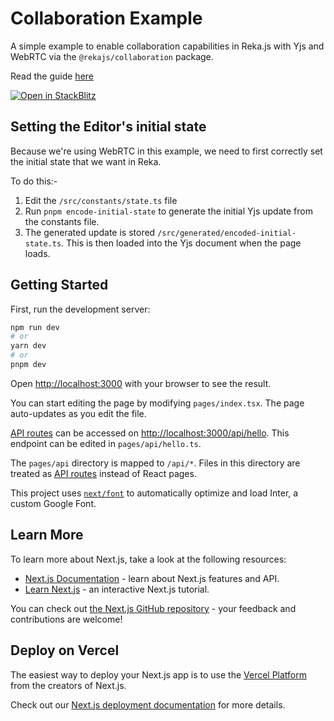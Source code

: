 # Collaboration Example

A simple example to enable collaboration capabilities in Reka.js with Yjs and WebRTC via the `@rekajs/collaboration` package.

Read the guide [here](https://reka.js.org/docs/guides/realtime)

[![Open in StackBlitz](https://developer.stackblitz.com/img/open_in_stackblitz.svg)](https://stackblitz.com/github/prevwong/reka.js/tree/main/examples/02-collab)

## Setting the Editor's initial state

Because we're using WebRTC in this example, we need to first correctly set the initial state that we want in Reka.

To do this:-

1. Edit the `/src/constants/state.ts` file
2. Run `pnpm encode-initial-state` to generate the initial Yjs update from the constants file.
3. The generated update is stored `/src/generated/encoded-initial-state.ts`. This is then loaded into the Yjs document when the page loads.

## Getting Started

First, run the development server:

```bash
npm run dev
# or
yarn dev
# or
pnpm dev
```

Open [http://localhost:3000](http://localhost:3000) with your browser to see the result.

You can start editing the page by modifying `pages/index.tsx`. The page auto-updates as you edit the file.

[API routes](https://nextjs.org/docs/api-routes/introduction) can be accessed on [http://localhost:3000/api/hello](http://localhost:3000/api/hello). This endpoint can be edited in `pages/api/hello.ts`.

The `pages/api` directory is mapped to `/api/*`. Files in this directory are treated as [API routes](https://nextjs.org/docs/api-routes/introduction) instead of React pages.

This project uses [`next/font`](https://nextjs.org/docs/basic-features/font-optimization) to automatically optimize and load Inter, a custom Google Font.

## Learn More

To learn more about Next.js, take a look at the following resources:

- [Next.js Documentation](https://nextjs.org/docs) - learn about Next.js features and API.
- [Learn Next.js](https://nextjs.org/learn) - an interactive Next.js tutorial.

You can check out [the Next.js GitHub repository](https://github.com/vercel/next.js/) - your feedback and contributions are welcome!

## Deploy on Vercel

The easiest way to deploy your Next.js app is to use the [Vercel Platform](https://vercel.com/new?utm_medium=default-template&filter=next.js&utm_source=create-next-app&utm_campaign=create-next-app-readme) from the creators of Next.js.

Check out our [Next.js deployment documentation](https://nextjs.org/docs/deployment) for more details.
